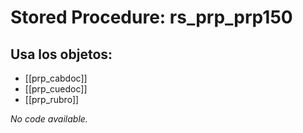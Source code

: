 # Stored Procedure: rs_prp_prp150

## Usa los objetos:
- [[prp_cabdoc]]
- [[prp_cuedoc]]
- [[prp_rubro]]

*No code available.*
